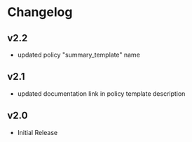 # Changelog

## v2.2

- updated policy "summary_template" name

## v2.1

- updated documentation link in policy template description

## v2.0

- Initial Release
